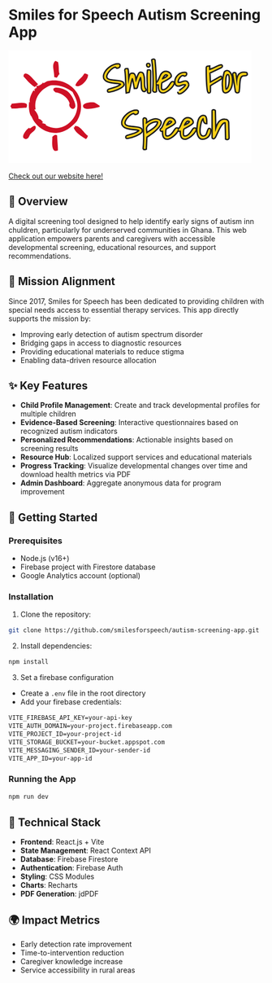 # Smiles for Speech Autism Screening App

![Smiles for Speech Logo](/src/assets/header-logo.png)

[Check out our website here!](https://smiles-for-speech-2025.web.app/)


## 🌟 Overview
A digital screening tool designed to help identify early signs of autism inn chuldren, particularly for underserved communities in Ghana. This web application empowers parents and caregivers with accessible developmental screening, educational resources, and support recommendations.

## 🎯 Mission Alignment
Since 2017, Smiles for Speech has been dedicated to providing children with special needs access to essential therapy services. This app directly supports the mission by:
- Improving early detection of autism spectrum disorder
- Bridging gaps in access to diagnostic resources
- Providing educational materials to reduce stigma
- Enabling data-driven resource allocation

## ✨ Key Features
- **Child Profile Management**: Create and track developmental profiles for multiple children
- **Evidence-Based Screening**: Interactive questionnaires based on recognized autism indicators
- **Personalized Recommendations**: Actionable insights based on screening results
- **Resource Hub**: Localized support services and educational materials
- **Progress Tracking**: Visualize developmental changes over time and download health metrics via PDF
- **Admin Dashboard**: Aggregate anonymous data for program improvement

## 🚀 Getting Started

### Prerequisites
- Node.js (v16+)
- Firebase project with Firestore database
- Google Analytics account (optional)

### Installation
1. Clone the repository:
```bash
git clone https://github.com/smilesforspeech/autism-screening-app.git
```

2. Install dependencies:
```bash
npm install
```

3. Set a firebase configuration
- Create a `.env` file in the root directory
- Add your firebase credentials:
```
VITE_FIREBASE_API_KEY=your-api-key
VITE_AUTH_DOMAIN=your-project.firebaseapp.com
VITE_PROJECT_ID=your-project-id
VITE_STORAGE_BUCKET=your-bucket.appspot.com
VITE_MESSAGING_SENDER_ID=your-sender-id
VITE_APP_ID=your-app-id
```

### Running the App
```bash
npm run dev
```

## 🔧 Technical Stack
- **Frontend**: React.js + Vite
- **State Management**: React Context API
- **Database**: Firebase Firestore
- **Authentication**: Firebase Auth
- **Styling**: CSS Modules
- **Charts**: Recharts
- **PDF Generation**: jdPDF

## 🌍 Impact Metrics
- Early detection rate improvement
- Time-to-intervention reduction
- Caregiver knowledge increase
- Service accessibility in rural areas
